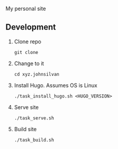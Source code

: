 My personal site

## Development

1. Clone repo
    ```
    git clone 
    ```
1. Change to it
    ```
    cd xyz.johnsilvan
    ```
1. Install Hugo. Assumes OS is Linux
    ```
    ./task_install_hugo.sh <HUGO_VERSION>
    ```
1. Serve site
    ```
    ./task_serve.sh
    ```
1. Build site
    ```
    ./task_build.sh
    ```
